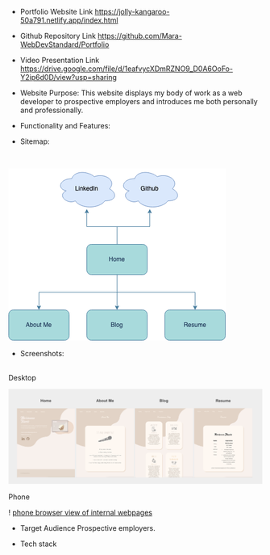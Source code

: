 * Portfolio Website Link
https://jolly-kangaroo-50a791.netlify.app/index.html

* Github Repository Link
https://github.com/Mara-WebDevStandard/Portfolio

* Video Presentation Link
https://drive.google.com/file/d/1eafvycXDmRZNO9_D0A6OoFo-Y2ip6d0D/view?usp=sharing

* Website Purpose:
This website displays my body of work as a web developer to prospective employers and introduces me both personally and professionally.

* Functionality and Features:


* Sitemap:
<br /> 

![sitemap with 4 internal pages and 2 external links](/images/readme/sitemap.png)

* Screenshots:
<br /> 
Desktop

![desktop browser view of internal webpages](/images/readme/desktop.png)

Phone

! [phone browser view of internal webpages](/images/readme/phone.png)

* Target Audience
Prospective employers.

* Tech stack